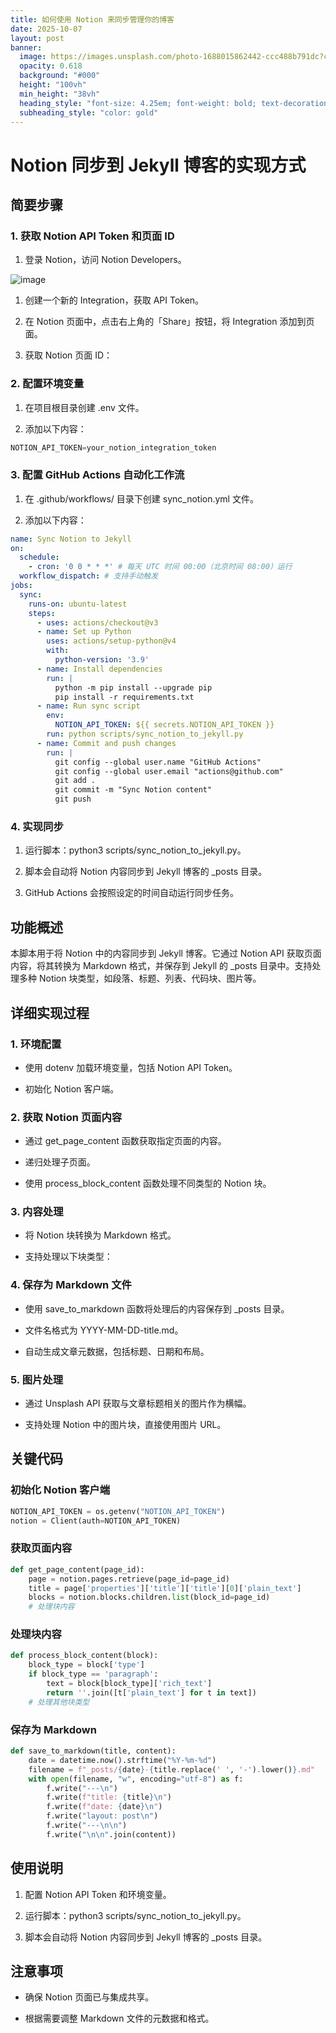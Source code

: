 ```yaml
---
title: 如何使用 Notion 来同步管理你的博客
date: 2025-10-07
layout: post
banner:
  image: https://images.unsplash.com/photo-1688015862442-ccc488b791dc?crop=entropy&cs=tinysrgb&fit=max&fm=jpg&ixid=M3w2OTIwMzJ8MHwxfHJhbmRvbXx8fHx8fHx8fDE3NTk4MzI1MTZ8&ixlib=rb-4.1.0&q=80&w=1080
  opacity: 0.618
  background: "#000"
  height: "100vh"
  min_height: "38vh"
  heading_style: "font-size: 4.25em; font-weight: bold; text-decoration: underline"
  subheading_style: "color: gold"
---
```


# Notion 同步到 Jekyll 博客的实现方式

## 简要步骤

### 1. 获取 Notion API Token 和页面 ID

1. 登录 Notion，访问 Notion Developers。

![image](https://prod-files-secure.s3.us-west-2.amazonaws.com/a7a0cc5a-89b9-4cda-8686-1fba0ca52f40/d19c1afe-dea5-4312-9333-786b0ba83054/image.png?X-Amz-Algorithm=AWS4-HMAC-SHA256&X-Amz-Content-Sha256=UNSIGNED-PAYLOAD&X-Amz-Credential=ASIAZI2LB466635JJTBR%2F20251007%2Fus-west-2%2Fs3%2Faws4_request&X-Amz-Date=20251007T102155Z&X-Amz-Expires=3600&X-Amz-Security-Token=IQoJb3JpZ2luX2VjEAsaCXVzLXdlc3QtMiJGMEQCIBxEMmisEMq0hbxynhqyQmV72JhVjAbS8fWNMKG2B8H0AiANoKdrmYleLnbZhQuyRkVd5avaYzUYzeTJ26xQzKMtTCqIBAij%2F%2F%2F%2F%2F%2F%2F%2F%2F%2F8BEAAaDDYzNzQyMzE4MzgwNSIMR2BP%2BitX24D327GoKtwDZL8WIzeuorT2oBd9kOz0BBD8ukpsBsfcNHrNFzJNqf1%2FK%2BiETcbHLqe1MumnsfmRQhoNsC2%2Bs44lSFSlkKCq%2F%2FcWKQJEzgmpMrYWiRbXwGj0eEBzOE4Xd8qPMInhFQH0prJhanjplUCGllsAjFnqFIvMOZKNcmJJtbXpCdVs71KXi1TDl6lvSYsQFhwPeia3dT6ZHhXym6DpjLh9lfFOqtxgOKfU9b%2BsybWbj2fjEEmWGaccRcAnaIBNlPNg7biiem5dmE6MJQHIAqh6tzATEAVdB631w6IA%2BNsDIXEmJVxG5Ofw0HJry8QmZDMb2wPP8d2U48qMfsGDWfaGk9beKlKW7K2uuGX0VTriE5kx9DWdjz7fJ8MojMeTQNJySFl69LwW8aN102uqnWTDB9juUETaoFFMJSmD1ojP3Y0MSQPUuZHG4%2FVK0I2otUWXBHK%2FmBlAkCSZEB%2FOwXiJfKKIhPSodRh2SizBtC%2BE%2FSnysBdlicWiWG4X6Xa0YVieBI3HWsXxYv1AYZ09QQNgTHpje1DeUX%2FJj9O%2BIMW194ZqKwxYhyoqVTskauA8xl0crXrI921Yil1RP4QDd7CQsMwCdZgOWL%2BwOofrsYCeOsigDUlDH5dSkHZTOEWfXrAws9KTxwY6pgE36Dwv8h0MZVO92d1hcjzJVSMz5pX8JSLIiqWrZ3%2BoNzV3pJIo2MaqLo%2BgksSdAijaDdDtTVIwp3J1SmgYk930ZkJ1rqZhErutSsskkLzATCIluQFlGWiZnvGXxYr4ZHL8J7KOvhJvggeK3SuY1BKbeoJ8jWUX8maGdaXmt6%2FK%2Fs1fCBm3LBe54a3NzXkysmxgL6JjhDYuOQlyW%2F%2FnMOVVG1eutDiQ&X-Amz-Signature=78b7ef63116fedf674b4185d581c65373cba4252a444f9d8829e162ba06cfaf4&X-Amz-SignedHeaders=host&x-amz-checksum-mode=ENABLED&x-id=GetObject)

1. 创建一个新的 Integration，获取 API Token。

1. 在 Notion 页面中，点击右上角的「Share」按钮，将 Integration 添加到页面。

1. 获取 Notion 页面 ID：


### 2. 配置环境变量

1. 在项目根目录创建 .env 文件。

1. 添加以下内容：

```javascript
NOTION_API_TOKEN=your_notion_integration_token
```

### 3. 配置 GitHub Actions 自动化工作流

1. 在 .github/workflows/ 目录下创建 sync_notion.yml 文件。

1. 添加以下内容：

```yaml
name: Sync Notion to Jekyll
on:
  schedule:
    - cron: '0 0 * * *' # 每天 UTC 时间 00:00（北京时间 08:00）运行
  workflow_dispatch: # 支持手动触发
jobs:
  sync:
    runs-on: ubuntu-latest
    steps:
      - uses: actions/checkout@v3
      - name: Set up Python
        uses: actions/setup-python@v4
        with:
          python-version: '3.9'
      - name: Install dependencies
        run: |
          python -m pip install --upgrade pip
          pip install -r requirements.txt
      - name: Run sync script
        env:
          NOTION_API_TOKEN: ${{ secrets.NOTION_API_TOKEN }}
        run: python scripts/sync_notion_to_jekyll.py
      - name: Commit and push changes
        run: |
          git config --global user.name "GitHub Actions"
          git config --global user.email "actions@github.com"
          git add .
          git commit -m "Sync Notion content"
          git push
```

### 4. 实现同步

1. 运行脚本：python3 scripts/sync_notion_to_jekyll.py。

1. 脚本会自动将 Notion 内容同步到 Jekyll 博客的 _posts 目录。

1. GitHub Actions 会按照设定的时间自动运行同步任务。

## 功能概述

本脚本用于将 Notion 中的内容同步到 Jekyll 博客。它通过 Notion API 获取页面内容，将其转换为 Markdown 格式，并保存到 Jekyll 的 _posts 目录中。支持处理多种 Notion 块类型，如段落、标题、列表、代码块、图片等。

## 详细实现过程

### 1. 环境配置

- 使用 dotenv 加载环境变量，包括 Notion API Token。

- 初始化 Notion 客户端。

### 2. 获取 Notion 页面内容

- 通过 get_page_content 函数获取指定页面的内容。

- 递归处理子页面。

- 使用 process_block_content 函数处理不同类型的 Notion 块。

### 3. 内容处理

- 将 Notion 块转换为 Markdown 格式。

- 支持处理以下块类型：


### 4. 保存为 Markdown 文件

- 使用 save_to_markdown 函数将处理后的内容保存到 _posts 目录。

- 文件名格式为 YYYY-MM-DD-title.md。

- 自动生成文章元数据，包括标题、日期和布局。

### 5. 图片处理

- 通过 Unsplash API 获取与文章标题相关的图片作为横幅。

- 支持处理 Notion 中的图片块，直接使用图片 URL。

## 关键代码

### 初始化 Notion 客户端

```python
NOTION_API_TOKEN = os.getenv("NOTION_API_TOKEN")
notion = Client(auth=NOTION_API_TOKEN)
```

### 获取页面内容

```python
def get_page_content(page_id):
    page = notion.pages.retrieve(page_id=page_id)
    title = page['properties']['title']['title'][0]['plain_text']
    blocks = notion.blocks.children.list(block_id=page_id)
    # 处理块内容
```

### 处理块内容

```python
def process_block_content(block):
    block_type = block['type']
    if block_type == 'paragraph':
        text = block[block_type]['rich_text']
        return ''.join([t['plain_text'] for t in text])
    # 处理其他块类型
```

### 保存为 Markdown

```python
def save_to_markdown(title, content):
    date = datetime.now().strftime("%Y-%m-%d")
    filename = f"_posts/{date}-{title.replace(' ', '-').lower()}.md"
    with open(filename, "w", encoding="utf-8") as f:
        f.write("---\n")
        f.write(f"title: {title}\n")
        f.write(f"date: {date}\n")
        f.write("layout: post\n")
        f.write("---\n\n")
        f.write("\n\n".join(content))
```

## 使用说明

1. 配置 Notion API Token 和环境变量。

1. 运行脚本：python3 scripts/sync_notion_to_jekyll.py。

1. 脚本会自动将 Notion 内容同步到 Jekyll 博客的 _posts 目录。

## 注意事项

- 确保 Notion 页面已与集成共享。

- 根据需要调整 Markdown 文件的元数据和格式。